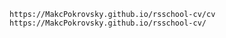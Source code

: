 
    https://MakcPokrovsky.github.io/rsschool-cv/cv
    https://MakcPokrovsky.github.io/rsschool-cv/
